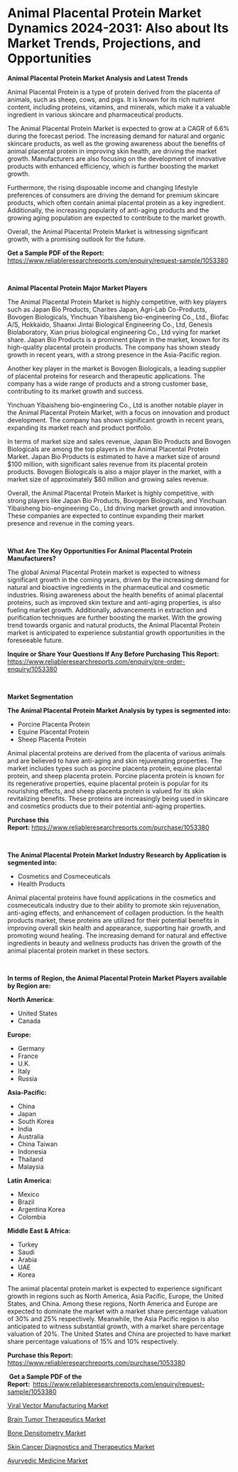 <p><h1>Animal Placental Protein Market Dynamics 2024-2031: Also about Its Market Trends, Projections, and Opportunities</h1></p><p><strong>Animal Placental Protein Market Analysis and Latest Trends</strong></p>
<p><p>Animal Placental Protein is a type of protein derived from the placenta of animals, such as sheep, cows, and pigs. It is known for its rich nutrient content, including proteins, vitamins, and minerals, which make it a valuable ingredient in various skincare and pharmaceutical products.</p><p>The Animal Placental Protein Market is expected to grow at a CAGR of 6.6% during the forecast period. The increasing demand for natural and organic skincare products, as well as the growing awareness about the benefits of animal placental protein in improving skin health, are driving the market growth. Manufacturers are also focusing on the development of innovative products with enhanced efficiency, which is further boosting the market growth.</p><p>Furthermore, the rising disposable income and changing lifestyle preferences of consumers are driving the demand for premium skincare products, which often contain animal placental protein as a key ingredient. Additionally, the increasing popularity of anti-aging products and the growing aging population are expected to contribute to the market growth.</p><p>Overall, the Animal Placental Protein Market is witnessing significant growth, with a promising outlook for the future.</p></p>
<p><strong>Get a Sample PDF of the Report:&nbsp;</strong> <a href="https://www.reliableresearchreports.com/enquiry/request-sample/1053380">https://www.reliableresearchreports.com/enquiry/request-sample/1053380</a></p>
<p>&nbsp;</p>
<p><strong>Animal Placental Protein Major Market Players</strong></p>
<p><p>The Animal Placental Protein Market is highly competitive, with key players such as Japan Bio Products, Charites Japan, Agri-Lab Co-Products, Bovogen Biologicals, Yinchuan Yibaisheng bio-engineering Co., Ltd., Biofac A/S, Hokkaido, Shaanxi Jintai Biological Engineering Co., Ltd, Genesis Biolaboratory, Xian prius biological engineering Co., Ltd vying for market share. Japan Bio Products is a prominent player in the market, known for its high-quality placental protein products. The company has shown steady growth in recent years, with a strong presence in the Asia-Pacific region.</p><p>Another key player in the market is Bovogen Biologicals, a leading supplier of placental proteins for research and therapeutic applications. The company has a wide range of products and a strong customer base, contributing to its market growth and success.</p><p>Yinchuan Yibaisheng bio-engineering Co., Ltd is another notable player in the Animal Placental Protein Market, with a focus on innovation and product development. The company has shown significant growth in recent years, expanding its market reach and product portfolio.</p><p>In terms of market size and sales revenue, Japan Bio Products and Bovogen Biologicals are among the top players in the Animal Placental Protein Market. Japan Bio Products is estimated to have a market size of around $100 million, with significant sales revenue from its placental protein products. Bovogen Biologicals is also a major player in the market, with a market size of approximately $80 million and growing sales revenue.</p><p>Overall, the Animal Placental Protein Market is highly competitive, with strong players like Japan Bio Products, Bovogen Biologicals, and Yinchuan Yibaisheng bio-engineering Co., Ltd driving market growth and innovation. These companies are expected to continue expanding their market presence and revenue in the coming years.</p></p>
<p>&nbsp;</p>
<p><strong>What Are The Key Opportunities For Animal Placental Protein Manufacturers?</strong></p>
<p><p>The global Animal Placental Protein market is expected to witness significant growth in the coming years, driven by the increasing demand for natural and bioactive ingredients in the pharmaceutical and cosmetic industries. Rising awareness about the health benefits of animal placental proteins, such as improved skin texture and anti-aging properties, is also fueling market growth. Additionally, advancements in extraction and purification techniques are further boosting the market. With the growing trend towards organic and natural products, the Animal Placental Protein market is anticipated to experience substantial growth opportunities in the foreseeable future.</p></p>
<p><strong>Inquire or Share Your Questions If Any Before Purchasing This Report:</strong> <a href="https://www.reliableresearchreports.com/enquiry/pre-order-enquiry/1053380">https://www.reliableresearchreports.com/enquiry/pre-order-enquiry/1053380</a></p>
<p>&nbsp;</p>
<p><strong>Market Segmentation</strong></p>
<p><strong>The Animal Placental Protein Market Analysis by types is segmented into:</strong></p>
<p><ul><li>Porcine Placenta Protein</li><li>Equine Placental Protein</li><li>Sheep Placenta Protein</li></ul></p>
<p><p>Animal placental proteins are derived from the placenta of various animals and are believed to have anti-aging and skin rejuvenating properties. The market includes types such as porcine placenta protein, equine placental protein, and sheep placenta protein. Porcine placenta protein is known for its regenerative properties, equine placental protein is popular for its nourishing effects, and sheep placenta protein is valued for its skin revitalizing benefits. These proteins are increasingly being used in skincare and cosmetics products due to their potential anti-aging properties.</p></p>
<p><strong>Purchase this Report:&nbsp;</strong><a href="https://www.reliableresearchreports.com/purchase/1053380">https://www.reliableresearchreports.com/purchase/1053380</a></p>
<p>&nbsp;</p>
<p><strong>The Animal Placental Protein Market Industry Research by Application is segmented into:</strong></p>
<p><ul><li>Cosmetics and Cosmeceuticals</li><li>Health Products</li></ul></p>
<p><p>Animal placental proteins have found applications in the cosmetics and cosmeceuticals industry due to their ability to promote skin rejuvenation, anti-aging effects, and enhancement of collagen production. In the health products market, these proteins are utilized for their potential benefits in improving overall skin health and appearance, supporting hair growth, and promoting wound healing. The increasing demand for natural and effective ingredients in beauty and wellness products has driven the growth of the animal placental protein market in these sectors.</p></p>
<p>&nbsp;</p>
<p><strong>In terms of Region, the Animal Placental Protein Market Players available by Region are:</strong></p>
<p>
    <p> <strong> North America: </strong>
        <ul>
            <li>United States</li>
            <li>Canada</li>
        </ul>
        </p> 
    <p> <strong> Europe: </strong>
        <ul>
            <li>Germany</li>
            <li>France</li>
            <li>U.K.</li>
            <li>Italy</li>
            <li>Russia</li>
        </ul>
        </p> 
    <p> <strong> Asia-Pacific: </strong>
        <ul>
            <li>China</li>
            <li>Japan</li>
            <li>South Korea</li>
            <li>India</li>
            <li>Australia</li>
            <li>China Taiwan</li>
            <li>Indonesia</li>
            <li>Thailand</li>
            <li>Malaysia</li>
        </ul>
        </p> 
    <p> <strong> Latin America: </strong>
        <ul>
            <li>Mexico</li>
            <li>Brazil</li>
            <li>Argentina Korea</li>
            <li>Colombia</li>
        </ul>
        </p> 
    <p> <strong> Middle East & Africa: </strong>
        <ul>
            <li>Turkey</li>
            <li>Saudi</li>
            <li>Arabia</li>
            <li>UAE</li>
            <li>Korea</li>
        </ul>
    </p>
    </p>
<p><p>The animal placental protein market is expected to experience significant growth in regions such as North America, Asia Pacific, Europe, the United States, and China. Among these regions, North America and Europe are expected to dominate the market with a market share percentage valuation of 30% and 25% respectively. Meanwhile, the Asia Pacific region is also anticipated to witness substantial growth, with a market share percentage valuation of 20%. The United States and China are projected to have market share percentage valuations of 15% and 10% respectively.</p></p>
<p><strong>Purchase this Report: </strong><a href="https://www.reliableresearchreports.com/purchase/1053380">https://www.reliableresearchreports.com/purchase/1053380</a></p>
<p>&nbsp;<strong>Get a Sample PDF of the Report:&nbsp;&nbsp;</strong><a href="https://www.reliableresearchreports.com/enquiry/request-sample/1053380">https://www.reliableresearchreports.com/enquiry/request-sample/1053380</a></p>
<p><strong></strong></p>
<p><p><a href="https://medium.com/p/6d2c2b3c0240/edit">Viral Vector Manufacturing Market</a></p><p><a href="https://medium.com/@nathanpatel65/brain-tumor-therapeutics-market-size-reveals-the-best-marketing-channels-in-global-industry-c5f5dd6f91e4">Brain Tumor Therapeutics Market</a></p><p><a href="https://medium.com/p/1ab561f552e3/edit">Bone Densitometry Market</a></p><p><a href="https://medium.com/p/8345f479eb7a/edit">Skin Cancer Diagnostics and Therapeutics Market</a></p><p><a href="https://medium.com/@nathanpatel65/ayurvedic-medicine-nbsp-market-focuses-on-market-share-size-and-projected-forecast-till-2031-5a04e1803c73">Ayurvedic Medicine Market</a></p></p>